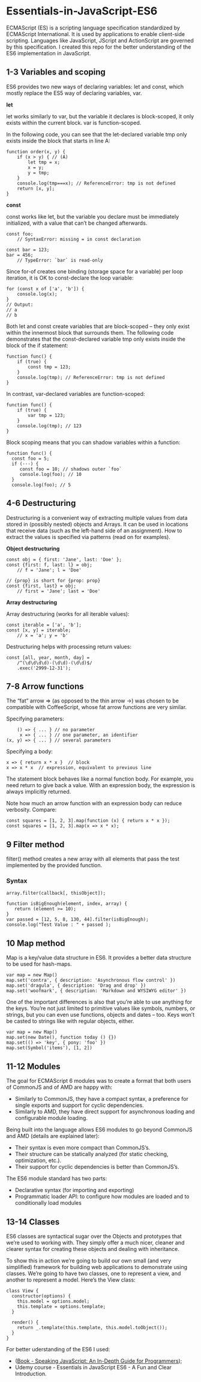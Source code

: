 # Essentials-in-JavaScript-ES6

ECMAScript (ES) is a scripting language specification standardized by ECMAScript International. It is used by applications to enable client-side scripting. Languages like JavaScript, JScript and ActionScript are governed by this specification. I created this repo for the better understanding of the ES6 implementation in JavaScript.

## 1-3 Variables and scoping

ES6 provides two new ways of declaring variables: let and const, which mostly replace the ES5 way of declaring variables, var.

**let**

let works similarly to var, but the variable it declares is block-scoped, it only exists within the current block. var is function-scoped.

In the following code, you can see that the let-declared variable tmp only exists inside the block that starts in line A:
```
function order(x, y) {
    if (x > y) { // (A)
        let tmp = x;
        x = y;
        y = tmp;
    }
    console.log(tmp===x); // ReferenceError: tmp is not defined
    return [x, y];
}
```

**const**

const works like let, but the variable you declare must be immediately initialized, with a value that can’t be changed afterwards.
```
const foo;
    // SyntaxError: missing = in const declaration

const bar = 123;
bar = 456;
    // TypeError: `bar` is read-only
```
Since for-of creates one binding (storage space for a variable) per loop iteration, it is OK to const-declare the loop variable:
```
for (const x of ['a', 'b']) {
    console.log(x);
}
// Output:
// a
// b
```

Both let and const create variables that are block-scoped – they only exist within the innermost block that surrounds them. The following code demonstrates that the const-declared variable tmp only exists inside the block of the if statement:
```
function func() {
    if (true) {
        const tmp = 123;
    }
    console.log(tmp); // ReferenceError: tmp is not defined
}
```

In contrast, var-declared variables are function-scoped:
```
function func() {
    if (true) {
        var tmp = 123;
    }
    console.log(tmp); // 123
}
```

Block scoping means that you can shadow variables within a function:
```
function func() {
  const foo = 5;
  if (···) {
     const foo = 10; // shadows outer `foo`
     console.log(foo); // 10
  }
  console.log(foo); // 5
```

## 4-6 Destructuring

Destructuring is a convenient way of extracting multiple values from data stored in (possibly nested) objects and Arrays. It can be used in locations that receive data (such as the left-hand side of an assignment). How to extract the values is specified via patterns (read on for examples).

**Object destructuring**
```
const obj = { first: 'Jane', last: 'Doe' };
const {first: f, last: l} = obj;
    // f = 'Jane'; l = 'Doe'

// {prop} is short for {prop: prop}
const {first, last} = obj;
    // first = 'Jane'; last = 'Doe'
```

**Array destructuring**

Array destructuring (works for all iterable values):
```
const iterable = ['a', 'b'];
const [x, y] = iterable;
    // x = 'a'; y = 'b'
```

Destructuring helps with processing return values:
```
const [all, year, month, day] =
    /^(\d\d\d\d)-(\d\d)-(\d\d)$/
    .exec('2999-12-31');
```

## 7-8 Arrow functions

The “fat” arrow => (as opposed to the thin arrow ->) was chosen to be compatible with CoffeeScript, whose fat arrow functions are very similar.

Specifying parameters:
```
    () => { ... } // no parameter
     x => { ... } // one parameter, an identifier
(x, y) => { ... } // several parameters
```

Specifying a body:
```
x => { return x * x }  // block
x => x * x  // expression, equivalent to previous line
```

The statement block behaves like a normal function body. For example, you need return to give back a value. With an expression body, the expression is always implicitly returned.

Note how much an arrow function with an expression body can reduce verbosity. Compare:
```
const squares = [1, 2, 3].map(function (x) { return x * x });
const squares = [1, 2, 3].map(x => x * x);
```

## 9 Filter method

filter() method creates a new array with all elements that pass the test implemented by the provided function.

### Syntax
```
array.filter(callback[, thisObject]); 
```

```
function isBigEnough(element, index, array) { 
   return (element >= 10); 
} 
var passed = [12, 5, 8, 130, 44].filter(isBigEnough); 
console.log("Test Value : " + passed );  
```

## 10 Map method

Map is a key/value data structure in ES6. It provides a better data structure to be used for hash-maps. 
```
var map = new Map()
map.set('contra', { description: 'Asynchronous flow control' })
map.set('dragula', { description: 'Drag and drop' })
map.set('woofmark', { description: 'Markdown and WYSIWYG editor' })
```

One of the important differences is also that you’re able to use anything for the keys. You’re not just limited to primitive values like symbols, numbers, or strings, but you can even use functions, objects and dates – too. Keys won’t be casted to strings like with regular objects, either.
```
var map = new Map()
map.set(new Date(), function today () {})
map.set(() => 'key', { pony: 'foo' })
map.set(Symbol('items'), [1, 2])
```

## 11-12 Modules

The goal for ECMAScript 6 modules was to create a format that both users of CommonJS and of AMD are happy with:
* Similarly to CommonJS, they have a compact syntax, a preference for single exports and support for cyclic dependencies.
* Similarly to AMD, they have direct support for asynchronous loading and configurable module loading.

Being built into the language allows ES6 modules to go beyond CommonJS and AMD (details are explained later):
* Their syntax is even more compact than CommonJS’s.
* Their structure can be statically analyzed (for static checking, optimization, etc.).
* Their support for cyclic dependencies is better than CommonJS’s.

The ES6 module standard has two parts:
* Declarative syntax (for importing and exporting)
* Programmatic loader API: to configure how modules are loaded and to conditionally load modules

## 13-14 Classes

ES6 classes are syntactical sugar over the Objects and prototypes that we’re used to working with. They simply offer a much nicer, cleaner and clearer syntax for creating these objects and dealing with inheritance.

To show this in action we’re going to build our own small (and very simplified) framework for building web applications to demonstrate using classes. We’re going to have two classes, one to represent a view, and another to represent a model. Here’s the View class:
```
class View {
  constructor(options) {
    this.model = options.model;
    this.template = options.template;
  }

  render() {
    return _.template(this.template, this.model.toObject());
  }
}
```

For better uderstanding of the ES6 I used:
* ([Book - Speaking JavaScript: An In-Depth Guide for Programmers](https://www.amazon.com/Speaking-JavaScript-Depth-Guide-Programmers/dp/1449365035/ref=sr_1_2?ie=UTF8&qid=1504639751&sr=8-2&keywords=exploring+es6));
* Udemy course - Essentials in JavaScript ES6 - A Fun and Clear Introduction.